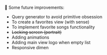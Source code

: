 📌 Some future improvements:
* Query generator to avoid primitive obsession
* To create a favorites view (with sense)
* To implement favorite songs functionality
* ~~Locking screen (portrait)~~
* Adding animations
* Adding main view logo when empty list
* Responsive dimen

